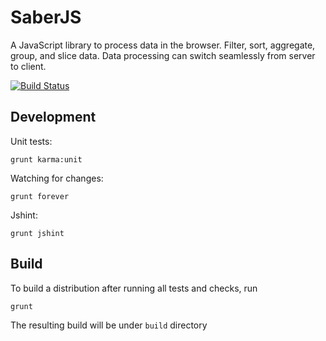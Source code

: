 SaberJS
=======

A JavaScript library to process data in the browser. Filter, sort, aggregate, group, and slice data. Data processing can switch seamlessly from server to client.

[![Build Status](https://secure.travis-ci.org/RazorFlow/saberjs.png?branch=master)](https://travis-ci.org/RazorFlow/saberjs)

## Development
Unit tests:

```
grunt karma:unit
```

Watching for changes:
```
grunt forever
```

Jshint:
```
grunt jshint
```


## Build
To build a distribution after running all tests and checks, run

```
grunt
```

The resulting build will be under `build` directory
